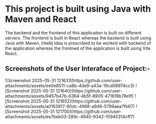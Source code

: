 <H1>This project is built using Java with Maven and React</H1>
<p>The backend and the frontend of this applicaiton is built on different servers. The frontend is built in React whereas the backend is built using Java with Maven. Intellij Idea is prescribed to be worked with backend of the application whereas the frontned of the application is built using Vite React.</p>
<h2>Screenshots of the User Interaface of Project:-</h2>
![Screenshot 2025-05-31 121631](https://github.com/user-attachments/assets/ee0e8511-ca8b-4de9-a43a-19cd08974cc3)
![Screenshot 2025-05-31 121640](https://github.com/user-attachments/assets/9457b47b-6364-4b5f-8905-471619b78e1f)
![Screenshot 2025-05-31 121652](https://github.com/user-attachments/assets/a0163917-60dc-4968-a946-5799aea7fb67)
![Screenshot 2025-05-31 121700](https://github.com/user-attachments/assets/ee7beb03-289c-4940-9342-10945314cff7)
